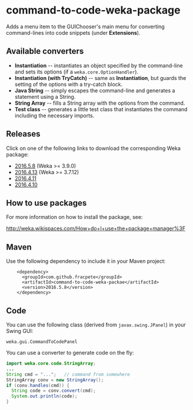 command-to-code-weka-package
============================

Adds a menu item to the GUIChooser's main menu for converting command-lines
into code snippets (under **Extensions**).


Available converters
--------------------

* **Instantiation** -- instantiates an object specified by the command-line
  and sets its options (if a `weka.core.OptionHandler`).
* **Instantiation (with TryCatch)** -- same as **Instantiation**, but guards
  the setting of the options with a try-catch block.
* **Java String** -- simply escapes the command-line and generates a statement 
  using a String.
* **String Array** -- fills a String array with the options from the command.
* **Test class** -- generates a little test class that instantiates the command
  including the necessary imports.


Releases
--------

Click on one of the following links to download the corresponding Weka package:

* [2016.5.8](https://github.com/fracpete/command-to-code-weka-package/releases/download/v2016.5.8/command-to-code-2016.5.8.zip) (Weka >= 3.9.0)
* [2016.4.13](https://github.com/fracpete/command-to-code-weka-package/releases/download/v2016.4.13/command-to-code-2016.4.13.zip) (Weka >= 3.7.12)
* [2016.4.11](https://github.com/fracpete/command-to-code-weka-package/releases/download/v2016.4.11/command-to-code-2016.4.11.zip)
* [2016.4.10](https://github.com/fracpete/command-to-code-weka-package/releases/download/v2016.4.10/command-to-code-2016.4.10.zip)


How to use packages
-------------------

For more information on how to install the package, see:

http://weka.wikispaces.com/How+do+I+use+the+package+manager%3F


Maven
-----

Use the following dependency to include it in your Maven project:

```
    <dependency>
      <groupId>com.github.fracpete</groupId>
      <artifactId>command-to-code-weka-packae</artifactId>
      <version>2016.5.8</version>
    </dependency>
```


Code
----

You can use the following class (derived from `javax.swing.JPanel`) in your 
Swing GUI:

```
weka.gui.CommandToCodePanel
```

You can use a converter to generate code on the fly:

```java
import weka.core.code.StringArray;
...
String cmd = "...";   // command from somewhere
StringArray conv = new StringArray();
if (conv.handles(cmd)) {
  String code = conv.convert(cmd);
  System.out.println(code);
}
```
